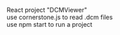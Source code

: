 React project "DCMViewer"<br />
use cornerstone.js to read .dcm files <br />
use npm start to run a project
